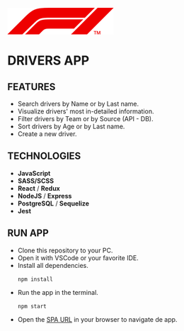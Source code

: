 ![F1-SPA](/F1.svg)

# DRIVERS APP

## FEATURES
-  Search drivers by Name or by Last name.
-  Visualize drivers' most in-detailed information.
-  Filter drivers by Team or by Source (API - DB).
-  Sort drivers by Age or by Last name.
-  Create a new driver.

## TECHNOLOGIES
- **JavaScript**
- **SASS/SCSS**
- **React** / **Redux**
- **NodeJS** / **Express**
- **PostgreSQL** / **Sequelize**
- **Jest**

## RUN APP
- Clone this repository to your PC.
- Open it with VSCode or your favorite IDE.
- Install all dependencies.
    ````
    npm install
    ````
- Run the app in the terminal.
    ````
    npm start
    ````
- Open the [SPA URL](http://localhost:5173) in your browser to navigate de app.
